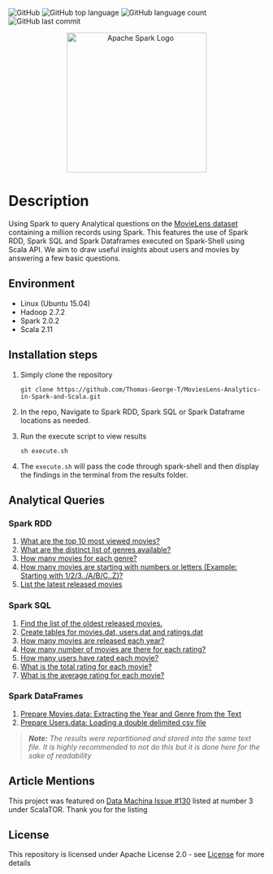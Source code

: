 ![GitHub](https://img.shields.io/github/license/Thomas-George-T/MoviesLens-Analytics-in-Spark-and-Scala?style=plastic)
![GitHub top language](https://img.shields.io/github/languages/top/Thomas-George-T/MoviesLens-Analytics-in-Spark-and-Scala?style=plastic)
![GitHub language count](https://img.shields.io/github/languages/count/Thomas-George-T/MoviesLens-Analytics-in-Spark-and-Scala?style=plastic)
![GitHub last commit](https://img.shields.io/github/last-commit/Thomas-George-T/MoviesLens-Analytics-in-Spark-and-Scala?style=plastic)

<p align="center">
	<a href="#">
		<img src="https://spark.apache.org/images/spark-logo-trademark.png" alt="Apache Spark Logo" width=275>
	</a>
	<br>
</p>


# Description
Using Spark to query Analytical questions on the [MovieLens dataset](https://grouplens.org/datasets/movielens/1m/) containing a million records using Spark. This features the use of Spark RDD, Spark SQL and Spark Dataframes executed on Spark-Shell using Scala API. We aim to draw useful insights about users and movies by answering a few basic questions.

## Environment
* Linux (Ubuntu 15.04)
* Hadoop 2.7.2
* Spark 2.0.2
* Scala 2.11

## Installation steps

1. Simply clone the repository
	```
	git clone https://github.com/Thomas-George-T/MoviesLens-Analytics-in-Spark-and-Scala.git
	```
2. In the repo, Navigate to Spark RDD, Spark SQL or Spark Dataframe locations as needed.

3. Run the execute script to view results
	```
	sh execute.sh
	```
4. The `execute.sh` will pass the code through spark-shell and then display the findings in the terminal from the results folder.

## Analytical Queries

### Spark RDD
1. [What are the top 10 most viewed movies?](/Spark_RDD/Top_10_Most_Viewed_Movies/)
2. [What are the distinct list of genres available?](/Spark_RDD/Distinct_Genres/)
3. [How many movies for each genre?](Spark_RDD/Movies_in_each_genre/)
4. [How many movies are starting with numbers or letters (Example: Starting with 1/2/3../A/B/C..Z)?](Spark_RDD/Movies_starting_with_Letters_or_Numbers/)
5. [List the latest released movies](Spark_RDD/Latest_movies/)

### Spark SQL
1. [Find the list of the oldest released movies.](/Spark_SQL/list_of_the_oldest_movies/)
2. [Create tables for movies.dat, users.dat and ratings.dat](/Spark_SQL/sparkdatalake/)
3. [How many movies are released each year?](/Spark_SQL/movies_each_year/)
4. [How many number of movies are there for each rating?](/Spark_SQL/movies_per_rating/)
6. [How many users have rated each movie?](Spark_SQL/num_users_per_movie)
7. [What is the total rating for each movie?](Spark_SQL/total_rating_per_movie/) 
8. [What is the average rating for each movie?](Spark_SQL/average_rating_per_movie/)

### Spark DataFrames
1. [Prepare Movies.data: Extracting the Year and Genre from the Text](Spark_DataFrames/prepare_movies_dat)
2. [Prepare Users.data: Loading a double delimited csv file](Spark_DataFrames/prepare_users_dat)

> _**Note:** The results were repartitioned and stored into the same text file. It is highly recommended to not do this but it is done here for the sake of readability_

## Article Mentions
This project was featured on [Data Machina Issue #130](https://www.getrevue.co/profile/datamachina/issues/data-machina-issue-130-112552) listed at number 3 under ScalaTOR. Thank you for the listing

## License
This repository is licensed under Apache License 2.0 - see [License](LICENSE.md) for more details

